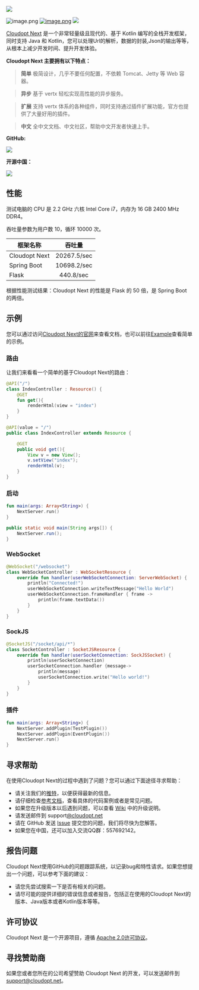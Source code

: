 ![](https://cdn.nlark.com/yuque/0/2020/svg/85774/1595148637950-b36f1541-1dd2-4732-bf5b-55a051782f21.svg#align=left&display=inline&height=50&margin=%5Bobject%20Object%5D&originHeight=132&originWidth=469&size=0&status=done&style=none&width=176)


![image.png](https://cdn.nlark.com/yuque/0/2020/png/85774/1596081097483-df48c14a-e8c6-4e49-98b7-88ec5334308c.png#align=left&display=inline&height=20&margin=%5Bobject%20Object%5D&name=image.png&originHeight=20&originWidth=98&size=2011&status=done&style=none&width=98) [![image.png](https://cdn.nlark.com/yuque/0/2020/png/85774/1596081503933-8696c94f-517e-4913-88f9-94cfb199f2f8.png#align=left&display=inline&height=20&margin=%5Bobject%20Object%5D&name=image.png&originHeight=20&originWidth=110&size=1557&status=done&style=none&width=110)](https://github.com/vert-x3/vertx-awesome) [![](https://cdn.nlark.com/yuque/0/2020/svg/85774/1596081628915-65fb4c2a-8aa6-432b-b13a-cf0f0193333e.svg#align=left&display=inline&height=20&margin=%5Bobject%20Object%5D&originHeight=20&originWidth=102&size=0&status=done&style=none&width=102)](https://github.com/KotlinBy/awesome-kotlin)


[Cloudopt Next](https://next.cloudopt.net/) 是一个非常轻量级且现代的、基于 Kotlin 编写的全栈开发框架，同时支持 Java 和 Kotlin，您可以处理Url的解析，数据的封装,Json的输出等等，从根本上减少开发时间、提升开发体验。

**Cloudopt Next 主要拥有以下特点：**


> **简单** 极简设计，几乎不要任何配置，不依赖 Tomcat、Jetty 等 Web 容器。



> **异步** 基于 vertx 轻松实现高性能的异步服务。



> **扩展** 支持 vertx 体系的各种组件，同时支持通过插件扩展功能，官方也提供了大量好用的插件。



> **中文** 全中文文档、中文社区，帮助中文开发者快速上手。



**GitHub:**


[![](https://cdn.nlark.com/yuque/0/2020/svg/85774/1596080492080-3dd8a1af-e65f-400b-a85a-23b70f5009a9.svg#align=left&display=inline&height=193&margin=%5Bobject%20Object%5D&originHeight=193&originWidth=442&size=0&status=done&style=none&width=442)](https://github.com/cloudoptlab/cloudopt-next)


**开源中国：**


![](https://cdn.nlark.com/yuque/0/2020/svg/85774/1596079972214-d0c5ce4d-3031-4b8f-9b96-0083f085e73e.svg#align=left&display=inline&height=257&margin=%5Bobject%20Object%5D&originHeight=324&originWidth=600&size=0&status=done&style=none&width=475)
[
](https://gitee.com/cloudopt/cloudopt-next)
## 性能


测试电脑的 CPU 是 2.2 GHz 六核 Intel Core i7，内存为 16 GB 2400 MHz DDR4。


吞吐量参数为用户数 10，循环 10000 次。

| 框架名称 | 吞吐量 |
| --- | :---: |
| Cloudopt Next | 20267.5/sec |
| Spring Boot | 10698.2/sec |
| Flask | 440.8/sec |



根据性能测试结果：Cloudopt Next 的性能是 Flask 的 50 倍，是 Spring Boot 的两倍。


## 示例


您可以通过访问[Cloudopt Next的官网](https://next.cloudopt.net)来查看文档，也可以前往[Example](https://github.com/cloudoptlab/cloudopt-next-example)查看简单的示例。


### 路由


让我们来看看一个简单的基于Cloudopt Next的路由：


```kotlin
@API("/")
class IndexController : Resource() {
    @GET
    fun get(){
        renderHtml(view = "index")
    }
}
```


```java
@API(value = "/")
public class IndexController extends Resource {

    @GET
    public void get(){
        View v = new View();
        v.setView("index");
        renderHtml(v);
    }
}
```


### 启动


```kotlin
fun main(args: Array<String>) {
    NextServer.run()
}
```


```java
public static void main(String args[]) { 
    NextServer.run();
}
```


### WebSocket
```kotlin
@WebSocket("/websocket")
class WebSocketController : WebSocketResource {
    override fun handler(userWebSocketConnection: ServerWebSocket) {
        println("Connected!")
        userWebSocketConnection.writeTextMessage("Hello World")
        userWebSocketConnection.frameHandler { frame ->
            println(frame.textData())
        }
    }
}
```
### SockJS


```kotlin
@SocketJS("/socket/api/*")
class SocketController : SocketJSResource {
    override fun handler(userSocketConnection: SockJSSocket) {
        println(userSocketConnection)
        userSocketConnection.handler {message->
            println(message)
            userSocketConnection.write("Hello world!")
        }
    }
}
```


### 插件


```kotlin
fun main(args: Array<String>) {
    NextServer.addPlugin(TestPlugin())
    NextServer.addPlugin(EventPlugin())
    NextServer.run()
}
```


## 寻求帮助


在使用Cloudopt Next的过程中遇到了问题？您可以通过下面途径寻求帮助：


- 请关注我们的[推特](https://twitter.com/)，以便获得最新的信息。
- 请仔细检查[参考文档](https://next.cloudopt.net)，查看具体的代码案例或者是常见问题。
- 如果您在升级版本以后遇到问题，可以查看 [Wiki](https://github.com/cloudoptlab/cloudopt-next/wiki) 中的升级说明。
- 请发送邮件到 support[@cloudopt.net ](/cloudopt.net )
- 请在 GitHub 发送 [Issue](https://github.com/cloudoptlab/cloudopt-next/issues) 提交您的问题，我们将尽快为您解答。
- 如果您在中国，还可以加入交流QQ群：557692142。



## 报告问题


Cloudopt Next使用GitHub的问题跟踪系统，以记录bug和特性请求。如果您想提出一个问题，可以参考下面的建议：


- 请您先尝试搜索一下是否有相关的问题。
- 请尽可能的提供详细的错误信息或者报告，包括正在使用的Cloudopt Next的版本、Java版本或者Kotlin版本等等。



## 许可协议


Cloudopt Next 是一个开源项目，遵循 [Apache 2.0许可协议](http://www.apache.org/licenses/LICENSE-2.0.html)。


## 寻找赞助商


如果您或者您所在的公司希望赞助 Cloudopt Next 的开发，可以发送邮件到 support@cloudopt.net。
